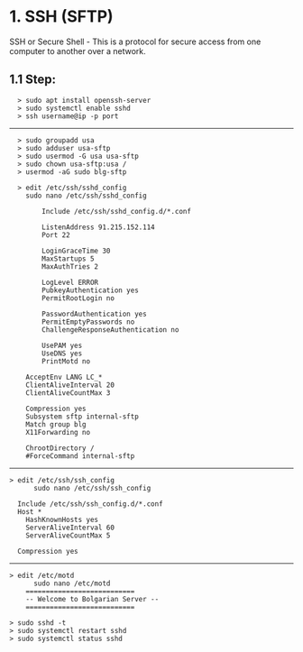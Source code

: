 ## ################################################################
# 1. SSH (SFTP)
SSH or Secure Shell - This is a protocol for secure access from one
computer to another over a network.

 ## 1.1 Step:
      > sudo apt install openssh-server
      > sudo systemctl enable sshd
      > ssh username@ip -p port
   ---------------------------------------
      > sudo groupadd usa
      > sudo adduser usa-sftp
      > sudo usermod -G usa usa-sftp
      > sudo chown usa-sftp:usa /
      > usermod -aG sudo blg-sftp
   
      > edit /etc/ssh/sshd_config
        sudo nano /etc/ssh/sshd_config
	
        	Include /etc/ssh/sshd_config.d/*.conf
	
	      	ListenAddress 91.215.152.114
	      	Port 22
	
	      	LoginGraceTime 30
	      	MaxStartups 5
	      	MaxAuthTries 2

	      	LogLevel ERROR
	      	PubkeyAuthentication yes
	      	PermitRootLogin no

	      	PasswordAuthentication yes
	      	PermitEmptyPasswords no
	      	ChallengeResponseAuthentication no

	      	UsePAM yes
	      	UseDNS yes
	      	PrintMotd no

		AcceptEnv LANG LC_*
		ClientAliveInterval 20
		ClientAliveCountMax 3

		Compression yes
		Subsystem sftp internal-sftp
	 	Match group blg
	 	X11Forwarding no

	 	ChrootDirectory /
	 	#ForceCommand internal-sftp
   ----------------------------------------     

   	> edit /etc/ssh/ssh_config
     	  sudo nano /etc/ssh/ssh_config
	
 	  Include /etc/ssh/ssh_config.d/*.conf
	  Host *
	    HashKnownHosts yes
	    ServerAliveInterval 60
	    ServerAliveCountMax 5

	  Compression yes
   ----------------------------------------

   	> edit /etc/motd
     	  sudo nano /etc/motd
		===========================
		-- Welcome to Bolgarian Server --
		===========================

  	> sudo sshd -t
  	> sudo systemctl restart sshd
 	> sudo systemctl status sshd
